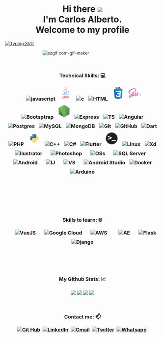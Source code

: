 <!-- Title -->
<h1 align="center">Hi there 
    <img src="https://raw.githubusercontent.com/iampavangandhi/iampavangandhi/master/gifs/Hi.gif" width="30px"><br>
    I'm Carlos Alberto. <br>
    Welcome to my profile
</h1>

[![Typing SVG](https://readme-typing-svg.herokuapp.com?color=7061ff&width=750&lines=I'm+a+simple+human+more+passionate+about+programming+💻)](https://git.io/typing-svg)

<!-- Background -->

<!-- I do add this "&nbsp;" because I can't center the GIFT, let me know if you know how do it -->
&nbsp;&nbsp;&nbsp;&nbsp;&nbsp;&nbsp;&nbsp;&nbsp;&nbsp;&nbsp;&nbsp;&nbsp;&nbsp;&nbsp;&nbsp;&nbsp;&nbsp;&nbsp;&nbsp;&nbsp;&nbsp;&nbsp;&nbsp;&nbsp;&nbsp;&nbsp;&nbsp;&nbsp;&nbsp;&nbsp;
![ezgif com-gif-maker](https://user-images.githubusercontent.com/55005374/95673501-37764680-0b66-11eb-8ee1-d4f4a2b285d9.gif)

&nbsp;

<!-- Technical Skills -->
<p><H3 align="center"><strong> Technical Skills: 💻 </strong></p>
  
<img height="40" style="margin: 5px" alt="javascript" src="https://user-images.githubusercontent.com/55005374/103146298-d98ce000-470c-11eb-973d-3ff9e1b90561.png">
<img height="40" style="margin: 5px" alt="java" src="https://raw.githubusercontent.com/devicons/devicon/master/icons/java/java-original-wordmark.svg">
<img height="40" style="margin: 5px" alt="c" src="https://profilinator.rishav.dev/skills-assets/c-original.svg">
<img height="40" style="margin: 5px" alt="HTML" src="https://user-images.githubusercontent.com/55005374/103146335-3d170d80-470d-11eb-9fce-ff775c77b96b.png">
<img height="40" style="margin: 5px" alt="CSS" src="https://raw.githubusercontent.com/github/explore/80688e429a7d4ef2fca1e82350fe8e3517d3494d/topics/css/css.png">
<img height="40" style="margin: 5px" alt="SASS" src="https://raw.githubusercontent.com/github/explore/80688e429a7d4ef2fca1e82350fe8e3517d3494d/topics/sass/sass.png">
<img height="40" style="margin: 5px" alt="Bootsptrap" src="https://profilinator.rishav.dev/skills-assets/bootstrap-plain.svg">
<img height="40" style="margin: 5px" alt="NodeJS" src="https://raw.githubusercontent.com/github/explore/80688e429a7d4ef2fca1e82350fe8e3517d3494d/topics/nodejs/nodejs.png">
<img height="40" style="margin: 5px" alt="Express" src="https://profilinator.rishav.dev/skills-assets/express-original-wordmark.svg">
<img height="40" style="margin: 5px" alt="TS" src="https://profilinator.rishav.dev/skills-assets/typescript-original.svg">
<img height="40" style="margin: 5px" alt="Angular" src="https://profilinator.rishav.dev/skills-assets/angularjs-original.svg">
<img height="40" style="margin: 5px" alt="Postgres" src="https://profilinator.rishav.dev/skills-assets/postgresql-original-wordmark.svg">
<img height="40" style="margin: 5px" alt="MySQL" src="https://profilinator.rishav.dev/skills-assets/mysql-original-wordmark.svg">
<img height="40" style="margin: 5px" alt="MongoDB" src="https://profilinator.rishav.dev/skills-assets/mongodb-original-wordmark.svg">
<!-- <img align="left" style="margin: 5px" alt="React" width="26px" src="https://raw.githubusercontent.com/github/explore/80688e429a7d4ef2fca1e82350fe8e3517d3494d/topics/react/react.png" />
<img align="left" style="margin: 5px" alt="Gatsby" width="26px" src="https://raw.githubusercontent.com/github/explore/e94815998e4e0713912fed477a1f346ec04c3da2/topics/gatsby/gatsby.png" />
<img align="left" style="margin: 5px" alt="GraphQL" width="26px" src="https://raw.githubusercontent.com/github/explore/80688e429a7d4ef2fca1e82350fe8e3517d3494d/topics/graphql/graphql.png" />
<img align="left" style="margin: 5px" alt="Deno" width="26px" src="https://raw.githubusercontent.com/github/explore/361e2821e2dea67711cde99c9c40ed357061cf27/topics/deno/deno.png" />-->
<img height="40" style="margin: 5px" alt="Git" src="https://profilinator.rishav.dev/skills-assets/git-scm-icon.svg">
<img height="40" style="margin: 5px" alt="GitHub" src="https://user-images.githubusercontent.com/55005374/103146218-b57ccf00-470b-11eb-8fcc-aa46cab9253f.png">
<img height="40" style="margin: 5px" alt="Dart" src="https://profilinator.rishav.dev/skills-assets/dartlang-icon.svg">
<img height="40" style="margin: 5px" alt="PHP" src="https://profilinator.rishav.dev/skills-assets/php-original.svg">
<img height="40" style="margin: 5px" alt="Python" src="https://raw.githubusercontent.com/github/explore/80688e429a7d4ef2fca1e82350fe8e3517d3494d/topics/python/python.png">
<img height="40" style="margin: 5px" alt="C++" src="https://profilinator.rishav.dev/skills-assets/cplusplus-original.svg">
<img height="40" style="margin: 5px" alt="C#" src="https://profilinator.rishav.dev/skills-assets/csharp-original.svg">
<img height="40" style="margin: 5px" alt="Flutter" src="https://profilinator.rishav.dev/skills-assets/flutterio-icon.svg">
<img height="40" style="margin: 5px" alt="Bash" src="https://raw.githubusercontent.com/github/explore/80688e429a7d4ef2fca1e82350fe8e3517d3494d/topics/terminal/terminal.png">
<img height="40" style="margin: 5px" alt="Linux" src="https://profilinator.rishav.dev/skills-assets/linux-original.svg">
<img height="40" style="margin: 5px" alt="Xd" src="https://profilinator.rishav.dev/skills-assets/adobexd.png">
<img height="40" style="margin: 5px" alt="Ilustrator" src="https://profilinator.rishav.dev/skills-assets/adobe_illustrator-icon.svg">
    <img height="40" style="margin: 5px" alt="Photoshop" src="https://user-images.githubusercontent.com/55005374/95686171-87cac400-0bb9-11eb-9d49-390f3543a0a6.png">
    <img height="40" style="margin: 5px" alt="OSs" src="https://user-images.githubusercontent.com/55005374/95686705-d9c11900-0bbc-11eb-87f5-a149b86cde5a.png">
    <img height="40" style="margin: 5px" alt="SQL Server" src="https://user-images.githubusercontent.com/55005374/95686779-5fdd5f80-0bbd-11eb-9a0b-8eb90d565518.png">
    <img height="40" style="margin: 5px" alt="Android" src="https://user-images.githubusercontent.com/55005374/95687393-a2546b80-0bc0-11eb-8991-c0c72326f29c.png">
    <img height="40" style="margin: 5px" alt="IJ" src="https://user-images.githubusercontent.com/55005374/95687670-51de0d80-0bc2-11eb-826b-83fb8c5ec221.png">
    <img height="40" style="margin: 5px" alt="VS" src="https://user-images.githubusercontent.com/55005374/100187906-b7eecd80-2eae-11eb-8074-b65db8dfaecb.png">
    <img height="40" style="margin: 5px" alt="Android Studio" src="https://user-images.githubusercontent.com/55005374/95687701-80f47f00-0bc2-11eb-89f5-a1a8e6788aeb.png">
<img height="40" style="margin: 5px" alt="Docker" src="https://profilinator.rishav.dev/skills-assets/docker-original-wordmark.svg">
<img height="40" style="margin: 5px" alt="Arduino" src="https://profilinator.rishav.dev/skills-assets/arduino.png">


    </p>
    
&nbsp;    

 
    <!-- Skills to learn -->

<p><H3 align="center"><strong>Skills to learn: 🌐</strong></p>
   
    <img height="40" style="margin: 5px" alt="VueJS" src="https://profilinator.rishav.dev/skills-assets/vuejs-original-wordmark.svg">
    <img height="40" style="margin: 5px" alt="Google Cloud" src="https://profilinator.rishav.dev/skills-assets/google_cloud-icon.svg">
    <img height="40" style="margin: 5px" alt="AWS" src="https://profilinator.rishav.dev/skills-assets/amazonwebservices-original-wordmark.svg">     
    <img height="40" style="margin: 5px" alt="AE" src="https://profilinator.rishav.dev/skills-assets/aftereffects.png">
    <img height="40" style="margin: 5px" alt="Flask" src="https://profilinator.rishav.dev/skills-assets/flask.png">
    <img height="40" style="margin: 5px" alt="Django" src="https://profilinator.rishav.dev/skills-assets/django-original.svg">

    </p>
&nbsp;

<p><H3 align="center"><strong>My Github Stats: 📈</strong></p>
<p align="center">
<img align="center" src="https://github-readme-stats.vercel.app/api/top-langs/?username=CarlosAlbertoR&&layout=compact&theme=blue-green">
<img align="center" src="https://github-readme-stats.vercel.app/api?username=CarlosAlbertoR&count_private=true&show_icons=trueline_height=21&theme=blue-green">	
<img align="center" src="https://github-readme-streak-stats.herokuapp.com/?user=CarlosAlbertoR&theme=blue-green">
<img align="center" src="https://github-profile-trophy.vercel.app/?username=CarlosAlbertoR&row=2&column=4&theme=darkhub">
</p>
&nbsp;

<p><H3 align="center"><strong>Contact me: 📫</strong></p>
<p align="center">
    <a href="https://github.com/CarlosAlbertoR"><img src="https://img.shields.io/badge/github-%2324292e.svg?&style=for-the-badge&logo=github&logoColor=white" alt="Git Hub" /></a>&nbsp;
    <a href="https://www.linkedin.com/in/carlos-alberto-rios-naranjo/"><img src="https://img.shields.io/badge/linkedin-%230077B5.svg?&style=for-the-badge&logo=linkedin&logoColor=white" alt="LinkedIn" /></a>&nbsp;
    <a href="mailto:carlosalbertorios@gmail.com?subject=Hello%20Sumanth"><img src="https://img.shields.io/badge/gmail-%23D14836.svg?&style=for-the-badge&logo=gmail&logoColor=white" alt="Gmail"/></a>&nbsp;
    <a href="https://twitter.com/carlosriosnara"><img src="https://img.shields.io/badge/twitter-%231DA1F2.svg?&style=for-the-badge&logo=twitter&logoColor=white" alt="Twitter" /></a>&nbsp;
    <a href=" https://wa.me/573207700576"><img src="https://img.shields.io/badge/whatsapp-%20BB2D2.svg?&style=for-the-badge&logo=whatsapp&logoColor=white" alt="Whatsapp" /></a>&nbsp; 
    <!--
    <a href="https://instagram.com/the.cs.geek?igshid=1mamru7aa53b2"><img src="https://img.shields.io/badge/instagram-%23E4405F.svg?&style=for-the-badge&logo=instagram&logoColor=white" alt="Instagram" /></a>&nbsp;
    <a href="#"><img alt="Website" src="https://img.shields.io/website?style=for-the-badge&up_message=portfolio&url=https%3A%2F%2Fkkvanonymous.github.io%2F"></a>-->
</p>
